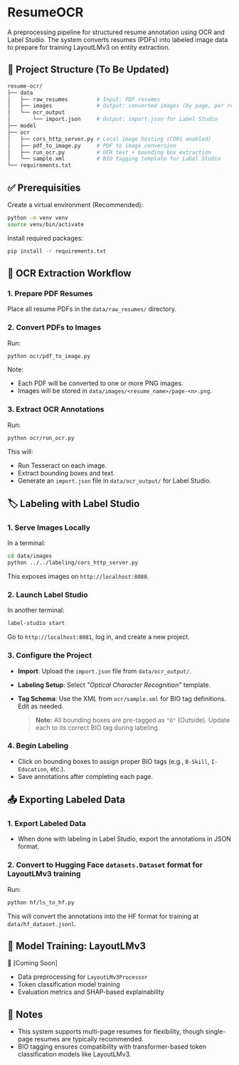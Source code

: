 # ResumeOCR

A preprocessing pipeline for structured resume annotation using OCR and Label Studio. The system converts resumes (PDFs) into labeled image data to prepare for training LayoutLMv3 on entity extraction.

## 📁 Project Structure (To Be Updated)
```bash
resume-ocr/
├── data
│   ├── raw_resumes         # Input: PDF resumes
│   ├── images              # Output: converted images (by page, per resume)
│   └── ocr_output
│       └── import.json     # Output: import.json for Label Studio
├── model
├── ocr
│   ├── cors_http_server.py # Local image hosting (CORS enabled)
│   ├── pdf_to_image.py     # PDF to image conversion
│   ├── run_ocr.py          # OCR text + bounding box extraction
│   └── sample.xml          # BIO tagging template for Label Studio
└── requirements.txt
```

## ✅ Prerequisities
Create a virtual environment (Recommended):
```bash
python -m venv venv
source venv/bin/activate
```

Install required packages:
```bash
pip install -r requirements.txt
```

## 🧾 OCR Extraction Workflow
### 1. Prepare PDF Resumes
Place all resume PDFs in the `data/raw_resumes/` directory.

### 2. Convert PDFs to Images
Run:
```bash
python ocr/pdf_to_image.py
```
Note:
- Each PDF will be converted to one or more PNG images.
- Images will be stored in `data/images/<resume_name>/page-<n>.png`.

### 3. Extract OCR Annotations
Run:
```bash
python ocr/run_ocr.py
```
This will:
- Run Tesseract on each image.
- Extract bounding boxes and text.
- Generate an `import.json` file in `data/ocr_output/` for Label Studio.

## 🏷️ Labeling with Label Studio
### 1. Serve Images Locally
In a terminal:
```bash
cd data/images
python ../../labeling/cors_http_server.py
```
This exposes images on `http://localhost:8080`.

### 2. Launch Label Studio
In another terminal:
```bash
label-studio start
```
Go to `http://localhost:8081`, log in, and create a new project.

### 3. Configure the Project
- **Import**: Upload the `import.json` file from `data/ocr_output/`.
- **Labeling Setup**: Select *"Optical Character Recognition"* template.
- **Tag Schema**: Use the XML from `ocr/sample.xml` for BIO tag definitions. Edit as needed.

    > **Note:** All bounding boxes are pre-tagged as `"O"` (Outside). Update each to its correct BIO tag during labeling.

### 4. Begin Labeling
- Click on bounding boxes to assign proper BIO tags (e.g., `B-Skill`, `I-Education`, etc.).
- Save annotations after completing each page.

## 📤 Exporting Labeled Data
### 1. Export Labeled Data
- When done with labeling in Label Studio, export the annotations in JSON format.

### 2. Convert to Hugging Face `datasets.Dataset` format for LayoutLMv3 training
Run:
```bash
python hf/ls_to_hf.py
```
This will convert the annotations into the HF format for training at `data/hf_dataset.jsonl`.

## 🤖 Model Training: LayoutLMv3
🚧 [Coming Soon]
- Data preprocessing for `LayoutLMv3Processor`
- Token classification model training
- Evaluation metrics and SHAP-based explainability

## 📌 Notes
- This system supports multi-page resumes for flexibility, though single-page resumes are typically recommended.
- BIO tagging ensures compatibility with transformer-based token classification models like LayoutLMv3.
